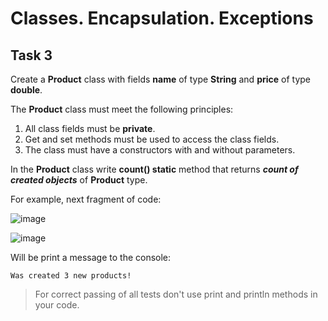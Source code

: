 # Classes. Encapsulation. Exceptions
## Task 3

Create a **Product** class with fields **name** of type **String** and **price** of type **double**.

The **Product** class must meet the following principles:

1. All class fields must be **private**.
2. Get and set methods must be used to access the class fields.
3. The class must have a constructors with and without parameters.

In the **Product** class write **count() static** method that returns ***count of created objects*** of **Product** type.

For example, next fragment of code:

![image](https://github.com/user-attachments/assets/200e0e02-84b9-492c-b7dc-4ce26c5dbf8e)


![image](https://user-images.githubusercontent.com/61456363/168443668-27c85349-e90b-41b0-952c-64de75c97042.png)

Will be print a message to the console:
```
Was created 3 new products!
```

> For correct passing of all tests don't use print and println methods in your code.
